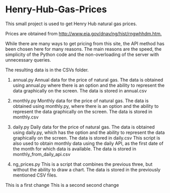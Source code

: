 # Henry-Hub-Gas-Prices

This small project is used to get Henry Hub natural gas prices.

Prices are obtained from <http://www.eia.gov/dnav/ng/hist/rngwhhdm.htm.>

While there are many ways to get pricing from this site,
the API method has been chosen here for many reasons.
The main reasons are the speed, the simplicity of the
Python code and the non-overloading of the server with
unnecessary queries.

The resulting data is in the CSVs folder.

1. annual.py
Annual data for the price of natural gas. The data is
obtained using annual.py where there is an option and the
ability to represent the data graphically on the screen.
The data is stored in annual.csv

2. monthly.py
Monthly data for the price of natural gas. The data is
obtained using monthly.py, where there is an option and
the ability to represent the data graphically on the
screen. The data is stored in monthly.csv

3. daily.py
Daily data for the price of natural gas. The data is
obtained using daily.py, which has the option and the
ability to represent the data graphically on the screen.
The data is stored in daily.csv
This script is also used to obtain monthly data using the
daily API, as the first date of the month for which data is
available. The data is stored in monthly_from_daily_api.csv

4. ng_prices.py
This is a script that combines the previous three, but
without the ability to draw a chart. The data is stored in
the previously mentioned CSV files.

This is a first change
This is a second second change
